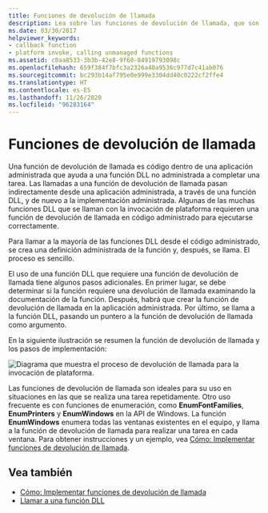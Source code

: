 ```yaml
---
title: Funciones de devolución de llamada
description: Lea sobre las funciones de devolución de llamada, que son código dentro de una aplicación administrada que ayuda a una función DLL no administrada a completar una tarea.
ms.date: 03/30/2017
helpviewer_keywords:
- callback function
- platform invoke, calling unmanaged functions
ms.assetid: c0aa8533-3b3b-42e8-9f60-84919793098c
ms.openlocfilehash: 659f384f7bfc3a2326a40a9536c977d7c41ab076
ms.sourcegitcommit: bc293b14af795e0e999e3304dd40c0222cf2ffe4
ms.translationtype: HT
ms.contentlocale: es-ES
ms.lasthandoff: 11/26/2020
ms.locfileid: "96283164"
---
```

# <a name="callback-functions"></a>Funciones de devolución de llamada

Una función de devolución de llamada es código dentro de una aplicación administrada que ayuda a una función DLL no administrada a completar una tarea. Las llamadas a una función de devolución de llamada pasan indirectamente desde una aplicación administrada, a través de una función DLL, y de nuevo a la implementación administrada. Algunas de las muchas funciones DLL que se llaman con la invocación de plataforma requieren una función de devolución de llamada en código administrado para ejecutarse correctamente.  
  
 Para llamar a la mayoría de las funciones DLL desde el código administrado, se crea una definición administrada de la función y, después, se llama. El proceso es sencillo.  
  
 El uso de una función DLL que requiere una función de devolución de llamada tiene algunos pasos adicionales. En primer lugar, se debe determinar si la función requiere una devolución de llamada examinando la documentación de la función. Después, habrá que crear la función de devolución de llamada en la aplicación administrada. Por último, se llama a la función DLL, pasando un puntero a la función de devolución de llamada como argumento.

 En la siguiente ilustración se resumen la función de devolución de llamada y los pasos de implementación:  
  
 ![Diagrama que muestra el proceso de devolución de llamada para la invocación de plataforma.](./media/callback-functions/platform-invoke-callback-process.gif)  
  
 Las funciones de devolución de llamada son ideales para su uso en situaciones en las que se realiza una tarea repetidamente. Otro uso frecuente es con funciones de enumeración, como **EnumFontFamilies**, **EnumPrinters** y **EnumWindows** en la API de Windows. La función **EnumWindows** enumera todas las ventanas existentes en el equipo, y llama a la función de devolución de llamada para realizar una tarea en cada ventana. Para obtener instrucciones y un ejemplo, vea [Cómo: Implementar funciones de devolución de llamada](how-to-implement-callback-functions.md).  
  
## <a name="see-also"></a>Vea también

- [Cómo: Implementar funciones de devolución de llamada](how-to-implement-callback-functions.md)
- [Llamar a una función DLL](calling-a-dll-function.md)
